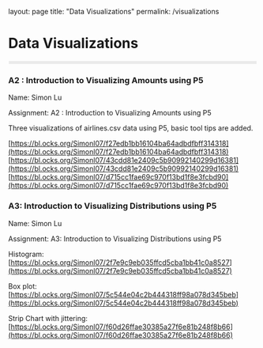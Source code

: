 layout: page
title: "Data Visualizations"
permalink: /visualizations

# Data Visualizations


<style>
.chart {
  font: 10px serif;
  background-color: #eaeaea;
  padding: 3px;
  margin: 1px;
  color: white;
}

</style>
<div class="chart"></div>
<script src="https://d3js.org/d3.v6.min.js"></script>
<script>
    var margin = 200,
    width = 1300 - margin,
    height = 1000 - margin;
	const scale = d3.scaleOrdinal(d3.schemeCategory10);
	const color = d => scale(d.group);
	var radius = d3.scaleLinear()
		.domain([0, 40])
		.range([10, 30]);
	var f = d3.scaleLinear()
		.domain([0, 40])
		.range([9, 25]);
	const drag = simulation => {
		function dragstarted(event) {
			if (!event.active) simulation.alphaTarget(0.3).restart();
			event.subject.fx = event.subject.x;
			event.subject.fy = event.subject.y;
		}
		function dragged(event) {
			event.subject.fx = event.x;
			event.subject.fy = event.y;
		}
		function dragended(event) {
			if (!event.active) simulation.alphaTarget(0);
			event.subject.fx = null;
			event.subject.fy = null;
		}
		return d3.drag()
		  .on("start", dragstarted)
		  .on("drag", dragged)
		  .on("end", dragended);
	}
	d3.csv("https://gist.githubusercontent.com/Simonl07/bec96bcef1d46ddcc20d395161e72877/raw/924bce9623075fa3fea6e1fac63909e7c40c2148/soc-firm-hi-tech.csv", function(d) {
	  	return d;
	}).then(function(data) {
		d3.select(".chart")
			.append("svg")
			.attr("width", width)
			.attr("height", height)
		var svg = d3.select("svg")
		var adj_list = {};
		var links = [];
		for (row of data) {
			if (!(row.Source in adj_list)) {
				adj_list[row.Source] = []
			}
			if (!(row.Target in adj_list)) {
				adj_list[row.Target] = []
			}
			adj_list[row.Source].push(row.Target);
			adj_list[row.Target].push(row.Source);
			l = {
				source: row.Source,
				target: row.Target,
				value: 5
			}
			links.push(l)
		}
		node_sequence = Object.keys(adj_list).map(d => parseInt(d)).sort((a, b) => a - b)
		node_objs = []
		for (var n of Object.keys(adj_list)) {
			node_objs.push({id: n, group: 1})
		}
		function hover(id) {
			svg.selectAll(`circle[data-id="${id}"]`).style("fill", '#41b6c4');
			svg.selectAll(`rect[data-id="${id}"]`).style("fill", d =>{
				if (d.value){
					return 'grey'
				}
				return '#7fcdbb'
			});
			lines = svg.selectAll('line');
			lines.style('stroke', d => {
				link_target = node_objs[d.target.index].id
				link_source = node_objs[d.source.index].id
				if (link_target == id || link_source == id) {
					return '#7fcdbb';
				}else{
					return color
				}
			});
		}
		function hover_rect(source, target) {
			svg.selectAll(`circle`).style("fill", '#7382a5');
			svg.selectAll(`line`).style("stroke", '#7382a5');
			svg.select(`circle[data-id="${source}"]`).style("fill", '#41b6c4');
			svg.select(`circle[data-id="${target}"]`).style("fill", '#41b6c4');
			lines = svg.selectAll('line');
			lines.style('stroke', d => {
				link_target = node_objs[d.target.index].id
				link_source = node_objs[d.source.index].id
				if (link_target == target && link_source == source || link_target == source && link_source == target) {
					return '#7fcdbb';
				}else{
					return color
				}
			});
			svg.selectAll(`rect[data-id="${source}"]`).style("fill", d =>{
				if (d.value){
					return 'grey'
				}
				return '#7fcdbb'
			});
			svg.selectAll(`rect[data-column="${target}"]`).style("fill", d =>{
				if (d.value){
					return 'grey'
				}
				return '#7fcdbb'
			});
		}
		function exit_rect(source, target) {
			lines = svg.selectAll('line');
			lines.style('stroke', color);
			svg.selectAll(`circle`).style("fill", '#1c3c94');
			svg.selectAll(`rect[data-id="${source}"]`).style("fill", d =>{
				if (d.value){
					return 'grey'
				}
				return 'none'
			});
			svg.selectAll(`rect[data-column="${target}"]`).style("fill", d =>{
				if (d.value){
					return 'grey'
				}
				return 'none'
			});
		}
		function exit(id) {
			svg.selectAll(`circle[data-id="${id}"]`).style("fill", '#1c3c94');
			svg.selectAll(`rect[data-id="${id}"]`).style("fill", d =>{
				if (d.value){
					return 'grey'
				}
				return 'none'
			});
			svg.selectAll('line').style("stroke", "#2c7fb8")
		}
		const simulation = d3.forceSimulation(node_objs)
		  .force("link", d3.forceLink(links).id(d => d.id))
		  .force("charge", d3.forceManyBody().strength(-200))
		  .force("center", d3.forceCenter(250, 300));
		const link = svg.append("g")
		  .attr("stroke", "#2c7fb8")
		  .attr("stroke-opacity", 1)
		.selectAll("line")
		.data(links)
		.join("line")
		  .attr("class", 'line')
		  .attr("stroke-width", d => Math.sqrt(d.value));
		const node = svg.append("g")
		  .attr("stroke", "#eaeaea")
		  .attr("stroke-width", 2)
		  .selectAll("circle")
		  .data(node_objs)
		  .join("circle")
		  .attr("r", d => radius(adj_list[d.id].length))
		  .attr("fill", '#1c3c94')
		  .attr("data-id", d => d.id)
		  .call(drag(simulation))
		  .on("mouseover", elem => hover(elem.srcElement.attributes['data-id'].value))
		  .on("mouseout", elem => exit(elem.srcElement.attributes['data-id'].value))
		const labels = svg.append("g")
  		  .attr("stroke", "#eaeaea")
  		  .selectAll("text")
  		  .data(node_objs)
  		  .join("text")
		  .attr("x", d => d.x)
		  .attr("y", d => d.y + radius(adj_list[d.id].length) * 0.35)
		  .attr("fill", "#fff")
		  .attr("data-id", d => node_objs[d.index].id)
		  .style("text-anchor","middle")
		  .attr("font-family", "serif")
		  .attr("font-weight", 1)
		  .attr("font-size", d => f(adj_list[d.id].length))
		  .text(d => node_objs[d.index].id)
		  .call(drag(simulation))
		  .on("mouseover", elem => hover(elem.srcElement.attributes['data-id'].value))
		  .on("mouseout", elem => exit(elem.srcElement.attributes['data-id'].value))
		simulation.on("tick", () => {
		link
		    .attr("x1", d => d.source.x)
		    .attr("y1", d => d.source.y)
		    .attr("x2", d => d.target.x)
		    .attr("y2", d => d.target.y);
		node
		    .attr("cx", d => d.x)
		    .attr("cy", d => d.y);
		labels
			.attr("x", d => d.x)
			.attr("y", d => d.y + radius(adj_list[d.id].length) * 0.35);
		});
		const columns_title = svg.append("g")
			.selectAll("text")
			.data(node_sequence)
			.enter()
			.append("text")
			.text(d => d)
			.attr("stroke", "#777")
			.attr("stroke-width", 1)
			.attr("x", d => 500 + node_sequence.indexOf(d) * 18)
			.attr("y", 30)
			.attr("font-size", '12px')
			.style("text-anchor","middle")
			.attr("font-weight", 1)
		const row_title = svg.append("g")
			.selectAll("text")
			.data(node_sequence)
			.enter()
			.append("text")
			.text(d => d)
			.attr("stroke", "#777")
			.attr("stroke-width", 1)
			.attr("x", 480)
			.attr("y", d => 53 + node_sequence.indexOf(d) * 18)
			.attr("font-size", '12px')
			.style("text-anchor","end")
			.attr("font-weight", 1)
		for (var i in node_sequence){
			r = node_sequence[i]
			row = []
			for (var j in node_sequence) {
				c = node_sequence[j]
				if (adj_list[r.toString()].includes(c.toString())){
					row.push({index: j, name: c, value: true})
				}else{
					row.push({index: j, name: c, value: false})
				}
			}
			const row_comp = svg.append("g");
			row_comp.selectAll("rect")
				.data(row)
				.enter()
				.append("rect")
				.attr("x", d => 490 + d.index * 18)
				.attr("y", d => 40 + i * 18)
				.attr("width", 18)
				.attr("height", 18)
				.attr("data-id", r)
				.attr("data-value", d => d.value)
				.attr("data-row", r)
				.attr("data-column", d => d.name)
				.style("stroke", 'grey')
				.style("fill", d =>{
					if (d.value){
						return 'grey'
					}
					return 'none'
				})
				.style("stroke-width", 1)
				.on("mouseover", elem => {
					attr = elem.srcElement.attributes
					if (attr['data-value'].value == 'true'){
						hover_rect(attr['data-id'].value, attr['data-column'].value)
					}
				})
				.on("mouseout", elem => {
					attr = elem.srcElement.attributes
					exit_rect(attr['data-id'].value, attr['data-column'].value)
				});
		}
		return svg.node();
	});
</script>


### A2 : Introduction to Visualizing Amounts using P5

Name: Simon Lu 

Assignment: A2 : Introduction to Visualizing Amounts using P5

Three visualizations of airlines.csv data using P5, basic tool tips are added.

[https://bl.ocks.org/Simonl07/f27edb1bb16104ba64adbdfbff314318](https://bl.ocks.org/Simonl07/f27edb1bb16104ba64adbdfbff314318)
[https://bl.ocks.org/Simonl07/43cdd81e2409c5b90992140299d16381](https://bl.ocks.org/Simonl07/43cdd81e2409c5b90992140299d16381)
[https://bl.ocks.org/Simonl07/d715cc1fae69c970f13bd1f8e3fcbd90](https://bl.ocks.org/Simonl07/d715cc1fae69c970f13bd1f8e3fcbd90)

### A3: Introduction to Visualizing Distributions using P5

Name: Simon Lu

Assignment: A3: Introduction to Visualizing Distributions using P5

Histogram: [https://bl.ocks.org/Simonl07/2f7e9c9eb035ffcd5cba1bb41c0a8527](https://bl.ocks.org/Simonl07/2f7e9c9eb035ffcd5cba1bb41c0a8527)

Box plot: [https://bl.ocks.org/Simonl07/5c544e04c2b444318ff98a078d345beb](https://bl.ocks.org/Simonl07/5c544e04c2b444318ff98a078d345beb)

Strip Chart with jittering: [https://bl.ocks.org/Simonl07/f60d26ffae30385a27f6e81b248f8b66](https://bl.ocks.org/Simonl07/f60d26ffae30385a27f6e81b248f8b66)

